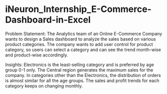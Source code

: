 # iNeuron_Internship_E-Commerce-Dashboard-in-Excel
Problem Statement: The Analytics team of an Online E-Commerce Company wants to design a Sales dashboard to analyze the sales based on various product categories. The company wants to add user control for product category, so users can select a category and can see the trend month-wise and product-wise accordingly.

Insights: 
  Electronics is the least-selling category and is preferred by age group 0-1 only.
  The Central region generates the maximum sales for the company.
  In categories other than the Electronics, the distribution of orders is almost similar for all the age groups.
  The sales and profit trends for each category keeps on changing monthly.

